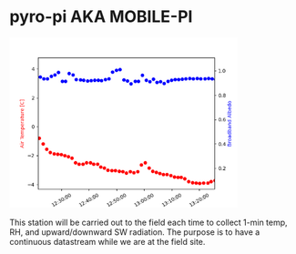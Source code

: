 # pyro-pi AKA MOBILE-PI

<img src="./Dec_7_2022_plot.png" width="400">

This station will be carried out to the field each time to collect 1-min temp, RH, and upward/downward SW radiation. The purpose is to have a continuous datastream while we are at the field site.


